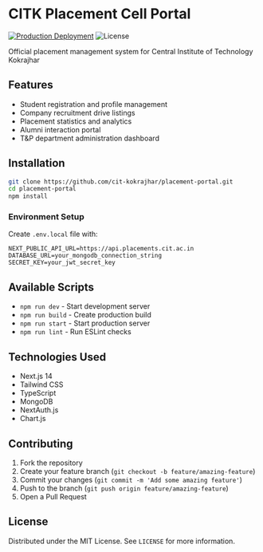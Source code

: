 # CITK Placement Cell Portal

[![Production Deployment](https://img.shields.io/badge/production-deployed-brightgreen)](https://placements.cit.ac.in)
![License](https://img.shields.io/badge/license-MIT-blue)

Official placement management system for Central Institute of Technology Kokrajhar

## Features

- Student registration and profile management
- Company recruitment drive listings
- Placement statistics and analytics
- Alumni interaction portal
- T&P department administration dashboard

## Installation

```bash
git clone https://github.com/cit-kokrajhar/placement-portal.git
cd placement-portal
npm install
```

### Environment Setup
Create `.env.local` file with:
```env
NEXT_PUBLIC_API_URL=https://api.placements.cit.ac.in
DATABASE_URL=your_mongodb_connection_string
SECRET_KEY=your_jwt_secret_key
```

## Available Scripts

- `npm run dev` - Start development server
- `npm run build` - Create production build
- `npm run start` - Start production server
- `npm run lint` - Run ESLint checks

## Technologies Used

- Next.js 14
- Tailwind CSS
- TypeScript
- MongoDB
- NextAuth.js
- Chart.js

## Contributing

1. Fork the repository
2. Create your feature branch (`git checkout -b feature/amazing-feature`)
3. Commit your changes (`git commit -m 'Add some amazing feature'`)
4. Push to the branch (`git push origin feature/amazing-feature`)
5. Open a Pull Request

## License

Distributed under the MIT License. See `LICENSE` for more information.
